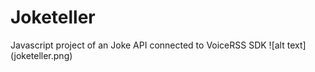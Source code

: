 # Joketeller
Javascript project of an Joke API connected to VoiceRSS SDK
![alt text] (joketeller.png)
